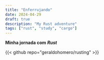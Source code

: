 ```yaml
---
title: "Enferrujando"
date: 2024-04-29
draft: true
description: "My Rust adventure"
tags: ["rust", "study", "cargo"]
---
```

**Minha jornada com** ***Rust*** 

{{< github repo="geraldohomero/rusting" >}}
